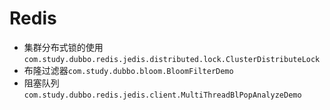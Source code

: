 # Redis 

* 集群分布式锁的使用`com.study.dubbo.redis.jedis.distributed.lock.ClusterDistributeLock`
* 布隆过滤器`com.study.dubbo.bloom.BloomFilterDemo`
* 阻塞队列`com.study.dubbo.redis.jedis.client.MultiThreadBlPopAnalyzeDemo`